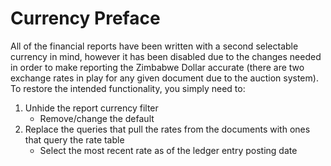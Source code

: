 # Currency Preface

All of the financial reports have been written with a second selectable
currency in mind, however it has been disabled due to the changes needed in
order to make reporting the Zimbabwe Dollar accurate (there are two exchange
rates in play for any given document due to the auction system). To restore the
intended functionality, you simply need to:

1. Unhide the report currency filter
    - Remove/change the default
2. Replace the queries that pull the rates from the documents with ones that
query the rate table
    - Select the most recent rate as of the ledger entry posting date
